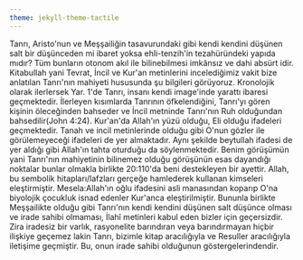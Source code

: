 ```yaml
---
theme: jekyll-theme-tactile
---
```

Tanrı, Aristo'nun ve Meşşailiğin tasavurundaki gibi kendi kendini düşünen salt bir düşünceden mi ibaret yoksa ehli-tenzih'in tezahüründeki yapıda mıdır? Tüm bunların otonom akıl ile bilinebilmesi imkânsız ve dahi absürt idir. Kitabullah yani Tevrat, İncil ve Kur'an metinlerini incelediğimiz vakit bize anlatılan Tanrı'nın mahiyeti hususunda şu bilgileri görüyoruz. Kronolojik olarak ilerlersek Yar. 1'de Tanrı, insanı kendi image'inde yarattı ibaresi geçmektedir. İlerleyen kısımlarda Tanrının öfkelendiğini, Tanrı'yı gören kişinin öleceğinden bahseder ve İncil metninde Tanrı'nın Ruh olduğundan bahsedilir(John 4:24). Kur'an'da Allah'ın yüzü olduğu, Eli olduğu ifadeleri geçmektedir. Tanah ve incil metinlerinde olduğu gibi O'nun gözler ile görülemeyeceği ifadeleri de yer almaktadır. Aynı şekilde beytullah ifadesi de yer aldığı gibi Allah'ın tahta oturduğu da söylenmektedir. Benim görüşümün yani Tanrı'nın mahiyetinin bilinemez olduğu görüşünün esas dayandığı noktalar bunlar olmakla birlikte 20:110'da beni destekleyen bir ayettir. Allah, bu sembolik hitapları/lafzları gerçeğe hamlederek kullanan kimseleri eleştirmiştir. Mesela:Allah'ın oğlu ifadesini asli manasından koparıp O'na biyolojik çocukluk isnad edenler Kur'anca eleştirilmiştir. Bununla birlikte Meşşailikte olduğu gibi Tanrı'nın kendi kendini düşünen salt düşünce olması ve irade sahibi olmaması, İlahî metinleri kabul eden bizler için geçersizdir. Zira iradesiz bir varlık, rasyonelite barındıran veya barındırmayan hiçbir ilişkiye geçemez lakin Tanrı, bizimle kitap aracılığıyla ve Resuller aracılığıyla iletişime geçmiştir. Bu, onun irade sahibi olduğunun göstergelerindendir.
